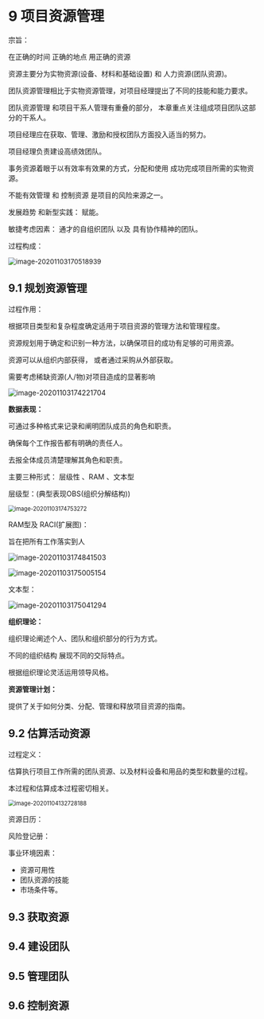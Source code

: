 # 9 项目资源管理

宗旨：

在正确的时间 正确的地点 用正确的资源

资源主要分为实物资源(设备、材料和基础设置) 和 人力资源(团队资源)。

团队资源管理相比于实物资源管理，对项目经理提出了不同的技能和能力要求。

团队资源管理 和项目干系人管理有重叠的部分， 本章重点关注组成项目团队这部分的干系人。

项目经理应在获取、管理、激励和授权团队方面投入适当的努力。

项目经理负责建设高绩效团队。

事务资源着眼于以有效率有效果的方式，分配和使用 成功完成项目所需的实物资源。

不能有效管理 和 控制资源  是项目的风险来源之一。

发展趋势 和新型实践： 赋能。

敏捷考虑因素：    通才的自组织团队 以及 具有协作精神的团队。

过程构成：

<img src="asserts/image-20201103170518939.png" alt="image-20201103170518939" style="zoom:95%;" />





## 9.1 规划资源管理

过程作用：

根据项目类型和复杂程度确定适用于项目资源的管理方法和管理程度。

资源规划用于确定和识别一种方法，以确保项目的成功有足够的可用资源。

资源可以从组织内部获得， 或者通过采购从外部获取。

需要考虑稀缺资源(人/物)对项目造成的显著影响

![image-20201103174221704](asserts/image-20201103174221704.png)



**数据表现：**

可通过多种格式来记录和阐明团队成员的角色和职责。

确保每个工作报告都有明确的责任人。

去报全体成员清楚理解其角色和职责。

主要三种形式：  层级性 、RAM  、文本型

层级型：(典型表现OBS(组织分解结构))

<img src="asserts/image-20201103174753272.png" alt="image-20201103174753272" style="zoom:80%;" />



RAM型及 RACI(扩展图)：

旨在把所有工作落实到人

![image-20201103174841503](asserts/image-20201103174841503.png)

![image-20201103175005154](asserts/image-20201103175005154.png)

文本型：

![image-20201103175041294](asserts/image-20201103175041294.png)





**组织理论：**

组织理论阐述个人、团队和组织部分的行为方式。

不同的组织结构 展现不同的交际特点。

根据组织理论灵活运用领导风格。



**资源管理计划：**

提供了关于如何分类、分配、管理和释放项目资源的指南。



## 9.2 估算活动资源

过程定义： 

估算执行项目工作所需的团队资源、以及材料设备和用品的类型和数量的过程。

本过程和估算成本过程密切相关。

<img src="asserts/image-20201104132728188.png" alt="image-20201104132728188" style="zoom:80%;" />





资源日历：



风险登记册：



事业环境因素：

- 资源可用性
- 团队资源的技能
- 市场条件等。



## 9.3 获取资源



## 9.4 建设团队



## 9.5 管理团队



## 9.6 控制资源